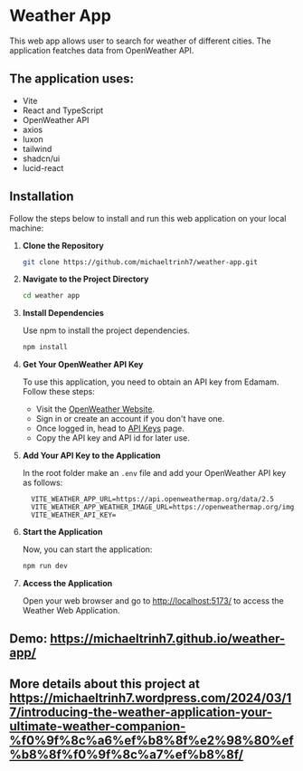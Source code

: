 # Weather App

This web app allows user to search for weather of different cities. The application featches data from OpenWeather API.

## The application  uses:
-   Vite
-   React and TypeScript
-   OpenWeather API
-   axios
-   luxon
-   tailwind
-   shadcn/ui
-   lucid-react

## Installation

Follow the steps below to install and run this web application on your local machine:

1. **Clone the Repository**

    ```bash
    git clone https://github.com/michaeltrinh7/weather-app.git
    ```

2. **Navigate to the Project Directory**

    ```bash
    cd weather app
    ```

3. **Install Dependencies**

    Use npm to install the project dependencies.

    ```bash
    npm install
    ```

4. **Get Your OpenWeather API Key**

    To use this application, you need to obtain an API key from Edamam. Follow these steps:

    - Visit the [OpenWeather Website](https://openweathermap.org/).
    - Sign in or create an account if you don't have one.
    - Once logged in, head to [API Keys](https://home.openweathermap.org/api_keys) page.
    - Copy the API key and API id for later use.

5. **Add Your API Key to the Application**

    In the root folder make an `.env` file and add your OpenWeather API key as follows:

    ```.env
      VITE_WEATHER_APP_URL=https://api.openweathermap.org/data/2.5
      VITE_WEATHER_APP_WEATHER_IMAGE_URL=https://openweathermap.org/img
      VITE_WEATHER_API_KEY=
    ```

6. **Start the Application**

    Now, you can start the application:

    ```bash
    npm run dev
    ```

7. **Access the Application**

    Open your web browser and go to [http://localhost:5173/](http://localhost:5173/) to access the Weather Web Application.


## Demo: https://michaeltrinh7.github.io/weather-app/

## More details about this project at https://michaeltrinh7.wordpress.com/2024/03/17/introducing-the-weather-application-your-ultimate-weather-companion-%f0%9f%8c%a6%ef%b8%8f%e2%98%80%ef%b8%8f%f0%9f%8c%a7%ef%b8%8f/